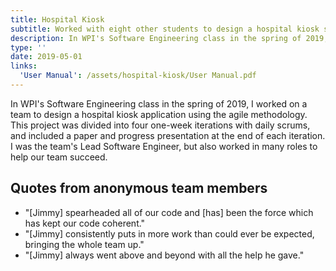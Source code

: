 ```yaml
---
title: Hospital Kiosk
subtitle: Worked with eight other students to design a hospital kiosk system for Brigham And Women's Hospital.
description: In WPI's Software Engineering class in the spring of 2019, I worked on a team to design a hospital kiosk application using the agile methodology. This project was divided into four one-week iterations with daily scrums, and included a paper and progress presentation at the end of each iteration.  I was the team's Lead Software Engineer, but also worked in many roles to help our team succeed.
type: ''
date: 2019-05-01
links:
  'User Manual': /assets/hospital-kiosk/User Manual.pdf
---
```

In WPI's Software Engineering class in the spring of 2019, I worked on a team to design a hospital kiosk application using the agile methodology. This project was divided into four one-week iterations with daily scrums, and included a paper and progress presentation at the end of each iteration.  I was the team's Lead Software Engineer, but also worked in many roles to help our team succeed.

## Quotes from anonymous team members
- "[Jimmy] spearheaded all of our code and [has] been the force which has kept our code coherent."
- "[Jimmy] consistently puts in more work than could ever be expected, bringing the whole team up."
- "[Jimmy] always went above and beyond with all the help he gave."

